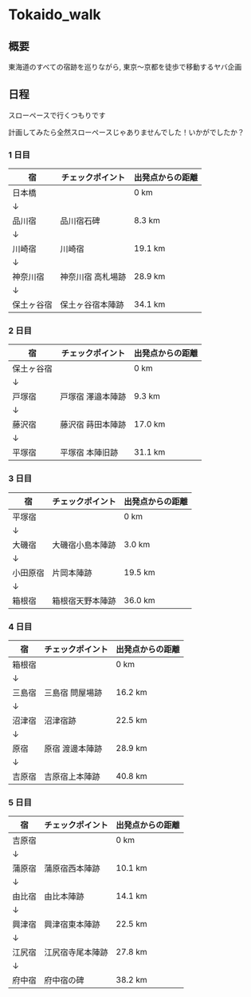 # Tokaido_walk

## 概要
東海道のすべての宿跡を巡りながら, 東京～京都を徒歩で移動するヤバ企画

## 日程
スローペースで行くつもりです

計画してみたら全然スローペースじゃありませんでした！いかがでしたか？

### 1 日目

|宿|チェックポイント|出発点からの距離|
|----|----|----|
|日本橋||0 km|
|↓|||
|品川宿|品川宿石碑|8.3 km|
|↓|||
|川崎宿|川崎宿|19.1 km|
|↓|||
|神奈川宿|神奈川宿 高札場跡|28.9 km|
|↓|||
|保土ヶ谷宿|保土ヶ谷宿本陣跡|34.1 km|


### 2 日目

|宿|チェックポイント|出発点からの距離|
|----|----|----|
|保土ヶ谷宿||0 km|
|↓|||
|戸塚宿|戸塚宿 澤邉本陣跡|9.3 km|
|↓|||
|藤沢宿|藤沢宿 蒔田本陣跡|17.0 km|
|↓|||
|平塚宿|平塚宿 本陣旧跡|31.1 km|

### 3 日目

|宿|チェックポイント|出発点からの距離|
|----|----|----|
|平塚宿||0 km|
|↓|||
|大磯宿|大磯宿小島本陣跡|3.0 km|
|↓|||
|小田原宿|片岡本陣跡|19.5 km|
|↓|||
|箱根宿|箱根宿天野本陣跡|36.0 km|

### 4 日目

|宿|チェックポイント|出発点からの距離|
|----|----|----|
|箱根宿||0 km|
|↓|||
|三島宿|三島宿 問屋場跡|16.2 km|
|↓|||
|沼津宿|沼津宿跡|22.5 km|
|↓|||
|原宿|原宿 渡邊本陣跡|28.9 km|
|↓|||
|吉原宿|吉原宿上本陣跡|40.8 km|

### 5 日目

|宿|チェックポイント|出発点からの距離|
|----|----|----|
|吉原宿||0 km|
|↓|||
|蒲原宿|蒲原宿西本陣跡|10.1 km|
|↓|||
|由比宿|由比本陣跡|14.1 km|
|↓|||
|興津宿|興津宿東本陣跡|22.5 km|
|↓|||
|江尻宿|江尻宿寺尾本陣跡|27.8 km|
|↓|||
|府中宿|府中宿の碑|38.2 km|